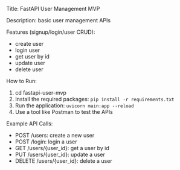Title: FastAPI User Management MVP

Description: basic user management APIs

Features (signup/login/user CRUD):
- create user
- login user
- get user by id
- update user
- delete user


How to Run:
1. cd fastapi-user-mvp
2. Install the required packages: `pip install -r requirements.txt`
3. Run the application: `uvicorn main:app --reload`
4. Use a tool like Postman to test the APIs


Example API Calls:
- POST /users: create a new user
- POST /login: login a user
- GET /users/{user_id}: get a user by id
- PUT /users/{user_id}: update a user
- DELETE /users/{user_id}: delete a user


